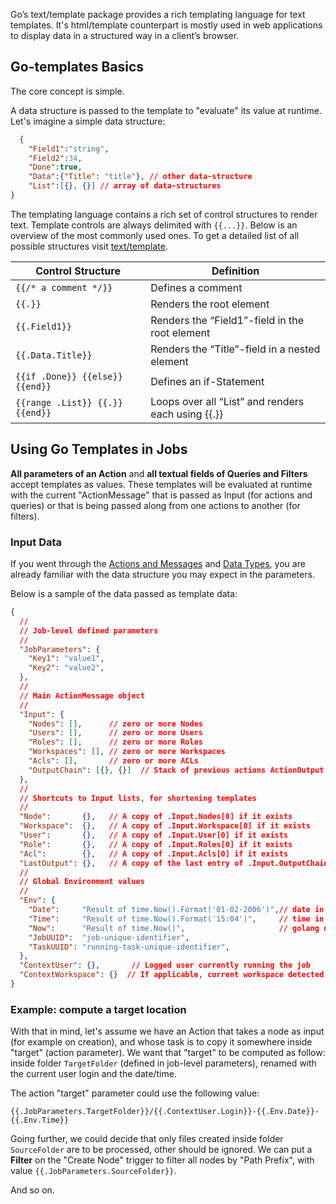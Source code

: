 Go’s text/template package provides a rich templating language for text templates. It's html/template counterpart is mostly used in web applications to display data in a structured way in a client’s browser. 

## Go-templates Basics

The core concept is simple. 

A data structure is passed to the template to "evaluate" its value at runtime.
Let's imagine a simple data structure: 

```json
  {
    "Field1":"string", 
    "Field2":34, 
    "Done":true, 
    "Data":{"Title": "title"}, // other data-structure 
    "List":[{}, {}] // array of data-structures
}
```

The templating language contains a rich set of control structures to render text. Template controls are always delimited with `{{...}}`. Below is an overview of the most commonly used ones. To get a detailed list of all possible structures visit [text/template](https://golang.org/pkg/text/template/#hdr-Actions).

|Control Structure	            |Definition|
|---|---|
|`{{/* a comment */}}`	         | Defines a comment|
|`{{.}}`	                     |    Renders the root element|
|`{{.Field1}}`	                 | Renders the “Field1”-field in the root element|
|`{{.Data.Title}}`	             | Renders the “Title”-field in a nested element|
|`{{if .Done}} {{else}} {{end}}` | Defines an if-Statement|
|`{{range .List}} {{.}} {{end}}` | Loops over all “List” and renders each using {{.}}|

## Using Go Templates in Jobs

**All parameters of an Action** and **all textual fields of Queries and Filters** accept templates as values. These templates will be evaluated at runtime with the current "ActionMessage" that is passed as Input (for actions and queries) or that is being passed along from one actions to another (for filters).

### Input Data

If you went through the [Actions and Messages](./actions-and-messages) and [Data Types](./data-types-queries-filters), you are already familiar with the data structure you may expect in the parameters.

Below is a sample of the data passed as template data: 

```json
{
  //
  // Job-level defined parameters
  //
  "JobParameters": {
    "Key1": "value1",
    "Key2": "value2",
  },
  //
  // Main ActionMessage object
  //
  "Input": {
    "Nodes": [],      // zero or more Nodes
    "Users": [],      // zero or more Users
    "Roles": [],      // zero or more Roles
    "Workspaces": [], // zero or more Workspaces
    "Acls": [],       // zero or more ACLs
    "OutputChain": [{}, {}]  // Stack of previous actions ActionOutput objects
  },
  //
  // Shortcuts to Input lists, for shortening templates
  //
  "Node":       {},   // A copy of .Input.Nodes[0] if it exists
  "Workspace":  {},   // A copy of .Input.Workspace[0] if it exists
  "User":       {},   // A copy of .Input.User[0] if it exists
  "Role":       {},   // A copy of .Input.Roles[0] if it exists
  "Acl":        {},   // A copy of .Input.Acls[0] if it exists
  "LastOutput": {},   // A copy of the last entry of .Input.OutputChain
  //
  // Global Environment values
  //
  "Env": {
    "Date":     "Result of time.Now().Format('01-02-2006')",// date in string format
    "Time":     "Result of time.Now().Format('15:04')",     // time in string format
    "Now":      "Result of time.Now()",                     // golang date format 
    "JobUUID":  "job-unique-identifier",
    "TaskUUID": "running-task-unique-identifier",
  },
  "ContextUser": {},       // Logged user currently running the job
  "ContextWorkspace": {}  // If applicable, current workspace detected in context 
}
```

### Example: compute a target location

With that in mind, let's assume we have an Action that takes a node as input (for example on creation), and whose task is to copy it somewhere inside "target" (action parameter). We want that "target" to be computed as follow: inside folder `TargetFolder` (defined in job-level parameters), renamed with the current user login and the date/time. 

The action "target" parameter could use the following value: 
```
{{.JobParameters.TargetFolder}}/{{.ContextUser.Login}}-{{.Env.Date}}-{{.Env.Time}}
```

Going further, we could decide that only files created inside folder `SourceFolder` are to be processed, other should be ignored. We can put a **Filter** on the "Create Node" trigger to filter all nodes by "Path Prefix", with value `{{.JobParameters.SourceFolder}}`.

And so on.
